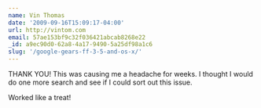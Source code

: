 ```yaml
---
name: Vin Thomas
date: '2009-09-16T15:09:17-04:00'
url: http://vintom.com
email: 57ae153bf9c32f036421abcab8268e22
_id: a9ec90d0-62a8-4a17-9490-5a25df98a1c6
slug: '/google-gears-ff-3-5-and-os-x/'
---
```


THANK YOU! This was causing me a headache for weeks. I thought I would do one
more search and see if I could sort out this issue.

Worked like a treat!
